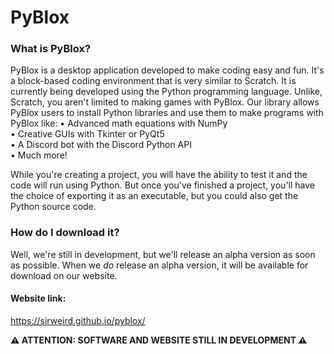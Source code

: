 # PyBlox

### What is PyBlox?
PyBlox is a desktop application developed to make coding easy and fun. It's a block-based coding environment that is very similar to Scratch. It is currently being developed using the Python programming language. Unlike, Scratch, you aren't limited to making games with PyBlox. Our library allows PyBlox users to install Python libraries and use them to make programs with PyBlox like:
• Advanced math equations with NumPy  
• Creative GUIs with Tkinter or PyQt5  
• A Discord bot with the Discord Python API  
• Much more!  

While you're creating a project, you will have the ability to test it and the code will run using Python.
But once you've finished a project, you'll have the choice of exporting it as an executable, but you could also get the Python source code.

### How do I download it?
Well, we're still in development, but we'll release an alpha version as soon as possible. When we *do* release an alpha version, it will be available for download on our website.

#### Website link:
https://sirweird.github.io/pyblox/  

**⚠️ ATTENTION: SOFTWARE AND WEBSITE STILL IN DEVELOPMENT ⚠️**
